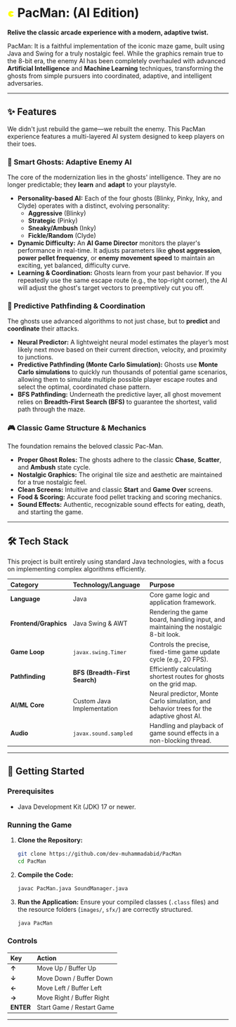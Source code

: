 # ![PacMan](src/images/pm-right.png) PacMan: (AI Edition)

**Relive the classic arcade experience with a modern, adaptive twist.**

PacMan: It is a faithful implementation of the iconic maze game, built using Java and Swing for a truly nostalgic feel. While the graphics remain true to the 8-bit era, the enemy AI has been completely overhauled with advanced **Artificial Intelligence** and **Machine Learning** techniques, transforming the ghosts from simple pursuers into coordinated, adaptive, and intelligent adversaries.



---

## ✨ Features

We didn't just rebuild the game—we rebuilt the enemy. This PacMan experience features a multi-layered AI system designed to keep players on their toes.

### 👻 Smart Ghosts: Adaptive Enemy AI

The core of the modernization lies in the ghosts' intelligence. They are no longer predictable; they **learn** and **adapt** to your playstyle.

* **Personality-based AI:** Each of the four ghosts (Blinky, Pinky, Inky, and Clyde) operates with a distinct, evolving personality:
    * **Aggressive** (Blinky)
    * **Strategic** (Pinky)
    * **Sneaky/Ambush** (Inky)
    * **Fickle/Random** (Clyde)
* **Dynamic Difficulty:** An **AI Game Director** monitors the player's performance in real-time. It adjusts parameters like **ghost aggression**, **power pellet frequency**, or **enemy movement speed** to maintain an exciting, yet balanced, difficulty curve.
* **Learning & Coordination:** Ghosts learn from your past behavior. If you repeatedly use the same escape route (e.g., the top-right corner), the AI will adjust the ghost's target vectors to preemptively cut you off.

### 🧠 Predictive Pathfinding & Coordination

The ghosts use advanced algorithms to not just chase, but to **predict** and **coordinate** their attacks.

* **Neural Predictor:** A lightweight neural model estimates the player’s most likely next move based on their current direction, velocity, and proximity to junctions.
* **Predictive Pathfinding (Monte Carlo Simulation):** Ghosts use **Monte Carlo simulations** to quickly run thousands of potential game scenarios, allowing them to simulate multiple possible player escape routes and select the optimal, coordinated chase pattern.
* **BFS Pathfinding:** Underneath the predictive layer, all ghost movement relies on **Breadth-First Search (BFS)** to guarantee the shortest, valid path through the maze.

### 🎮 Classic Game Structure & Mechanics

The foundation remains the beloved classic Pac-Man.

* **Proper Ghost Roles:** The ghosts adhere to the classic **Chase**, **Scatter**, and **Ambush** state cycle.
* **Nostalgic Graphics:** The original tile size and aesthetic are maintained for a true nostalgic feel.
* **Clean Screens:** Intuitive and classic **Start** and **Game Over** screens.
* **Food & Scoring:** Accurate food pellet tracking and scoring mechanics.
* **Sound Effects:** Authentic, recognizable sound effects for eating, death, and starting the game.

---

## 🛠️ Tech Stack

This project is built entirely using standard Java technologies, with a focus on implementing complex algorithms efficiently.

| Category | Technology/Language | Purpose |
| :--- | :--- | :--- |
| **Language** | Java | Core game logic and application framework. |
| **Frontend/Graphics** | Java Swing & AWT | Rendering the game board, handling input, and maintaining the nostalgic 8-bit look. |
| **Game Loop** | `javax.swing.Timer` | Controls the precise, fixed-time game update cycle (e.g., 20 FPS). |
| **Pathfinding** | **BFS (Breadth-First Search)** | Efficiently calculating shortest routes for ghosts on the grid map. |
| **AI/ML Core** | Custom Java Implementation | Neural predictor, Monte Carlo simulation, and behavior trees for the adaptive ghost AI. |
| **Audio** | `javax.sound.sampled` | Handling and playback of game sound effects in a non-blocking thread. |

---

## 🚀 Getting Started

### Prerequisites

* Java Development Kit (JDK) 17 or newer.

### Running the Game

1.  **Clone the Repository:**
    ```bash
    git clone https://github.com/dev-muhammadabid/PacMan
    cd PacMan
    ```
2.  **Compile the Code:**
    ```bash
    javac PacMan.java SoundManager.java
    ```
3.  **Run the Application:**
    Ensure your compiled classes (`.class` files) and the resource folders (`images/`, `sfx/`) are correctly structured.
    ```bash
    java PacMan
    ```

### Controls

| Key | Action |
| :--- | :--- |
| **↑** | Move Up / Buffer Up |
| **↓** | Move Down / Buffer Down |
| **←** | Move Left / Buffer Left |
| **→** | Move Right / Buffer Right |
| **ENTER** | Start Game / Restart Game |

---